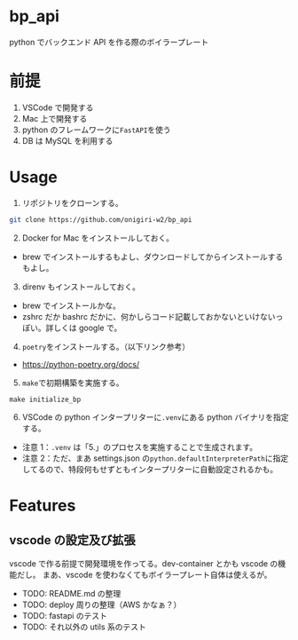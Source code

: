 # bp_api

python でバックエンド API を作る際のボイラープレート

# 前提

1. VSCode で開発する
2. Mac 上で開発する
3. python のフレームワークに`FastAPI`を使う
4. DB は MySQL を利用する

# Usage

1. リポジトリをクローンする。

```bash
git clone https://github.com/onigiri-w2/bp_api
```

2. Docker for Mac をインストールしておく。

- brew でインストールするもよし、ダウンロードしてからインストールするもよし。

3. direnv もインストールしておく。

- brew でインストールかな。
- zshrc だか bashrc だかに、何かしらコード記載しておかないといけないっぽい。詳しくは google で。

4. `poetry`をインストールする。（以下リンク参考）

- https://python-poetry.org/docs/

5. `make`で初期構築を実施する。

```
make initialize_bp
```

6. VSCode の python インタープリターに`.venv`にある python バイナリを指定する。

- 注意 1：`.venv` は「5.」のプロセスを実施することで生成されます。
- 注意 2：ただ、まあ settings.json の`python.defaultInterpreterPath`に指定してるので、特段何もせずともインタープリターに自動設定されるかも。

# Features

## vscode の設定及び拡張

vscode で作る前提で開発環境を作ってる。dev-container とかも vscode の機能だし。
まあ、vscode を使わなくてもボイラープレート自体は使えるが。

- TODO: README.md の整理
- TODO: deploy 周りの整理（AWS かなぁ？）
- TODO: fastapi のテスト
- TODO: それ以外の utils 系のテスト
